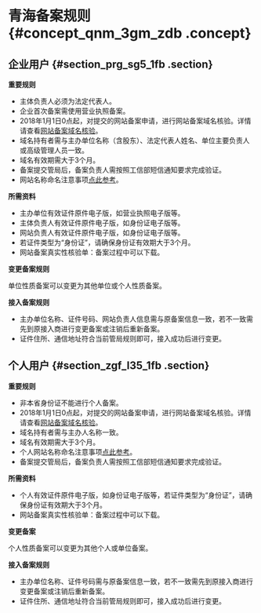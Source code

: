 # 青海备案规则 {#concept_qnm_3gm_zdb .concept}

## 企业用户 {#section_prg_sg5_1fb .section}

**重要规则**

-   主体负责人必须为法定代表人。
-   企业首次备案需使用营业执照备案。
-   2018年1月1日0点起，对提交的网站备案申请，进行网站备案域名核验。详情请查看[网站备案域名核验](../../../../intl.zh-CN/常见问题/网站备案域名核验.md)。
-   域名持有者需与主办单位名称（含股东）、法定代表人姓名、单位主要负责人或高级管理人员一致。
-   域名有效期需大于3个月。
-   备案提交管局后，备案负责人需按照工信部短信通知要求完成验证。
-   网站名称命名注意事项[点此参考](../../../../intl.zh-CN/常见问题/填写主体信息和网站信息.md#section_hxd_kvr_zdb)。

**所需资料**

-   主办单位有效证件原件电子版，如营业执照电子版等。
-   主体负责人有效证件原件电子版，如身份证电子版等。
-   网站负责人有效证件原件电子版，如身份证电子版等。
-   若证件类型为“身份证”，请确保身份证有效期大于3个月。
-   网站备案真实性核验单：备案过程中可以下载。

**变更备案规则**

单位性质备案可以变更为其他单位或个人性质备案。

**接入备案规则**

-   主办单位名称、证件号码、网站负责人信息需与原备案信息一致，若不一致需先到原接入商进行变更备案或注销后重新备案。
-   证件住所、通信地址符合当前管局规则即可，接入成功后进行变更。

## 个人用户 {#section_zgf_l35_1fb .section}

**重要规则**

-   非本省身份证不能进行个人备案。
-   2018年1月1日0点起，对提交的网站备案申请，进行网站备案域名核验。详情请查看[网站备案域名核验](../../../../intl.zh-CN/常见问题/网站备案域名核验.md)。
-   域名持有者需与主办人名称一致。
-   域名有效期需大于3个月。
-   个人网站名称命名注意事项[点此参考](../../../../intl.zh-CN/常见问题/填写主体信息和网站信息.md#section_hxd_kvr_zdb)。
-   备案提交管局后，备案负责人需按照工信部短信通知要求完成验证。

**所需资料**

-   个人有效证件原件电子版，如身份证电子版等，若证件类型为“身份证”，请确保身份证有效期大于3个月。
-   网站备案真实性核验单：备案过程中可以下载。

**变更备案**

个人性质备案可以变更为其他个人或单位备案。

**接入备案规则**

-   主办单位名称、证件号码需与原备案信息一致，若不一致需先到原接入商进行变更备案或注销后重新备案。
-   证件住所、通信地址符合当前管局规则即可，接入成功后进行变更。

